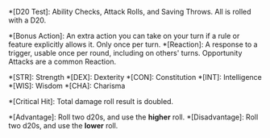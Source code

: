 *[D20 Test]: Ability Checks, Attack Rolls, and Saving Throws. All is rolled with a D20.

*[Bonus Action]: An extra action you can take on your turn if a rule or feature explicitly allows it. Only once per turn.
*[Reaction]: A response to a trigger, usable once per round, including on others' turns. Opportunity Attacks are a common Reaction.

*[STR]:	Strength
*[DEX]:	Dexterity
*[CON]:	Constitution
*[INT]:	Intelligence
*[WIS]:	Wisdom
*[CHA]:	Charisma

*[Critical Hit]: Total damage roll result is doubled.

*[Advantage]: Roll two d20s, and use the <strong>higher</strong> roll.
*[Disadvantage]: Roll two d20s, and use the <strong>lower</strong> roll.